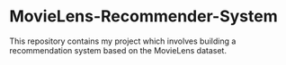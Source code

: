 # MovieLens-Recommender-System
This repository contains my project which involves building a recommendation system based on the MovieLens dataset.
